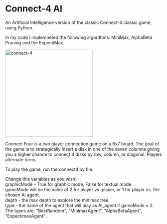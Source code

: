 # Connect-4 AI
An Artificial Intelligence version of the classic Connect-4 classic game, using Python.

In my code I implemneted the following algorithms: MiniMax, AlphaBeta Pruning and the ExpectiMax.

<img width="280" alt="connect-4" src="https://user-images.githubusercontent.com/112930532/208289090-c3149e99-2ef7-4cf2-be48-bdaddfc69873.png">

Connect Four is a two player connection game on a 6x7 board. The goal of the game is to strategically insert a disk in one of the seven columns giving you a higher chance to connect 4 disks by row, column, or diagonal. Players alternate turns.

To play the game, run the connect4.py file.

Change this variables as you wish:  
graphicMode - True for graphic mode, False for textual mode.  
gameMode will be the value of 2 for player vs. player, or 1 for player vs. the chosen AI agent.  
depth - the max depth to explore the minimax tree.  
type - the name of the agent that will play as AI_agent if gameMode = 2.  
The types are: "BestRandom", "MinimaxAgent", "AlphaBetaAgent", "ExpectimaxAgent" .  
